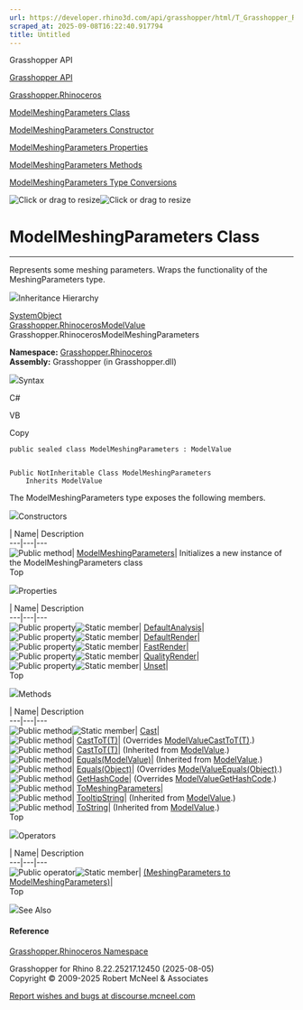 ```yaml
---
url: https://developer.rhino3d.com/api/grasshopper/html/T_Grasshopper_Rhinoceros_ModelMeshingParameters.htm
scraped_at: 2025-09-08T16:22:40.917794
title: Untitled
---
```


Grasshopper API

[Grasshopper API](../html/723c01da-9986-4db2-8f53-6f3a7494df75.htm
"Grasshopper API")

[Grasshopper.Rhinoceros](../html/N_Grasshopper_Rhinoceros.htm
"Grasshopper.Rhinoceros")

[ModelMeshingParameters
Class](../html/T_Grasshopper_Rhinoceros_ModelMeshingParameters.htm
"ModelMeshingParameters Class")

[ModelMeshingParameters Constructor
](../html/M_Grasshopper_Rhinoceros_ModelMeshingParameters__ctor.htm
"ModelMeshingParameters Constructor ")

[ModelMeshingParameters
Properties](../html/Properties_T_Grasshopper_Rhinoceros_ModelMeshingParameters.htm
"ModelMeshingParameters Properties")

[ModelMeshingParameters
Methods](../html/Methods_T_Grasshopper_Rhinoceros_ModelMeshingParameters.htm
"ModelMeshingParameters Methods")

[ModelMeshingParameters Type
Conversions](../html/Operators_T_Grasshopper_Rhinoceros_ModelMeshingParameters.htm
"ModelMeshingParameters Type Conversions")

![Click or drag to resize](../icons/TocOpen.gif)![Click or drag to
resize](../icons/TocClose.gif)

# ModelMeshingParameters Class  
  
---  
  
Represents some meshing parameters. Wraps the functionality of the
MeshingParameters type.

![](../icons/SectionExpanded.png)Inheritance Hierarchy

[SystemObject](https://docs.microsoft.com/dotnet/api/system.object)  
[Grasshopper.RhinocerosModelValue](T_Grasshopper_Rhinoceros_ModelValue.htm)  
Grasshopper.RhinocerosModelMeshingParameters  

**Namespace:** [Grasshopper.Rhinoceros](N_Grasshopper_Rhinoceros.htm)  
**Assembly:** Grasshopper (in Grasshopper.dll)

![](../icons/SectionExpanded.png)Syntax

C#

VB

Copy

    
    
    public sealed class ModelMeshingParameters : ModelValue
    
    
    Public NotInheritable Class ModelMeshingParameters
    	Inherits ModelValue

The ModelMeshingParameters type exposes the following members.

![](../icons/SectionExpanded.png)Constructors

| Name| Description  
---|---|---  
![Public method](../icons/pubmethod.gif)|
[ModelMeshingParameters](M_Grasshopper_Rhinoceros_ModelMeshingParameters__ctor.htm)|
Initializes a new instance of the ModelMeshingParameters class  
Top

![](../icons/SectionExpanded.png)Properties

| Name| Description  
---|---|---  
![Public property](../icons/pubproperty.gif)![Static
member](../icons/static.gif)|
[DefaultAnalysis](P_Grasshopper_Rhinoceros_ModelMeshingParameters_DefaultAnalysis.htm)|  
![Public property](../icons/pubproperty.gif)![Static
member](../icons/static.gif)|
[DefaultRender](P_Grasshopper_Rhinoceros_ModelMeshingParameters_DefaultRender.htm)|  
![Public property](../icons/pubproperty.gif)![Static
member](../icons/static.gif)|
[FastRender](P_Grasshopper_Rhinoceros_ModelMeshingParameters_FastRender.htm)|  
![Public property](../icons/pubproperty.gif)![Static
member](../icons/static.gif)|
[QualityRender](P_Grasshopper_Rhinoceros_ModelMeshingParameters_QualityRender.htm)|  
![Public property](../icons/pubproperty.gif)![Static
member](../icons/static.gif)|
[Unset](P_Grasshopper_Rhinoceros_ModelMeshingParameters_Unset.htm)|  
Top

![](../icons/SectionExpanded.png)Methods

| Name| Description  
---|---|---  
![Public method](../icons/pubmethod.gif)![Static member](../icons/static.gif)|
[Cast](M_Grasshopper_Rhinoceros_ModelMeshingParameters_Cast.htm)|  
![Public method](../icons/pubmethod.gif)|
[CastToT(T)](M_Grasshopper_Rhinoceros_ModelMeshingParameters_CastTo__1.htm)|
(Overrides
[ModelValueCastToT(T)](M_Grasshopper_Rhinoceros_ModelValue_CastTo__1.htm).)  
![Public method](../icons/pubmethod.gif)|
[CastToT(T)](M_Grasshopper_Rhinoceros_ModelValue_CastTo__1.htm)|  (Inherited
from [ModelValue](T_Grasshopper_Rhinoceros_ModelValue.htm).)  
![Public method](../icons/pubmethod.gif)|
[Equals(ModelValue)](M_Grasshopper_Rhinoceros_ModelValue_Equals.htm)|
(Inherited from [ModelValue](T_Grasshopper_Rhinoceros_ModelValue.htm).)  
![Public method](../icons/pubmethod.gif)|
[Equals(Object)](M_Grasshopper_Rhinoceros_ModelMeshingParameters_Equals.htm)|
(Overrides
[ModelValueEquals(Object)](M_Grasshopper_Rhinoceros_ModelValue_Equals_1.htm).)  
![Public method](../icons/pubmethod.gif)|
[GetHashCode](M_Grasshopper_Rhinoceros_ModelMeshingParameters_GetHashCode.htm)|
(Overrides
[ModelValueGetHashCode](M_Grasshopper_Rhinoceros_ModelValue_GetHashCode.htm).)  
![Public method](../icons/pubmethod.gif)|
[ToMeshingParameters](M_Grasshopper_Rhinoceros_ModelMeshingParameters_ToMeshingParameters.htm)|  
![Public method](../icons/pubmethod.gif)|
[TooltipString](M_Grasshopper_Rhinoceros_ModelValue_TooltipString.htm)|
(Inherited from [ModelValue](T_Grasshopper_Rhinoceros_ModelValue.htm).)  
![Public method](../icons/pubmethod.gif)|
[ToString](M_Grasshopper_Rhinoceros_ModelValue_ToString.htm)|  (Inherited from
[ModelValue](T_Grasshopper_Rhinoceros_ModelValue.htm).)  
Top

![](../icons/SectionExpanded.png)Operators

| Name| Description  
---|---|---  
![Public operator](../icons/puboperator.gif)![Static
member](../icons/static.gif)| [(MeshingParameters to
ModelMeshingParameters)](M_Grasshopper_Rhinoceros_ModelMeshingParameters_op_Implicit.htm)|  
Top

![](../icons/SectionExpanded.png)See Also

#### Reference

[Grasshopper.Rhinoceros Namespace](N_Grasshopper_Rhinoceros.htm)

Grasshopper for Rhino 8.22.25217.12450 (2025-08-05)  
Copyright © 2009-2025 Robert McNeel & Associates

[Report wishes and bugs at
discourse.mcneel.com](https://discourse.mcneel.com/c/grasshopper)

